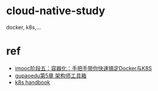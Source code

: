 # cloud-native-study
docker, k8s,...

# ref
* [imooc阶段五：容器化：手把手带你快速搞定Docker与K8S](https://class.imooc.com/javaarchitect#Anchor)
* [gupaoedu第5章 架构师工具箱](https://www.gupaoedu.cn/course-java.html)
* [k8s handbook](https://jimmysong.io/kubernetes-handbook/)
